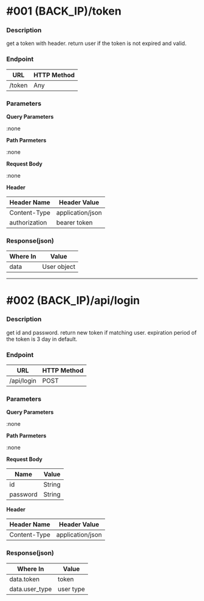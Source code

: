 # #001 (BACK_IP)/token

### Description

get a token with header.
return user if the token is not expired and valid.

### Endpoint

| URL    | HTTP Method |
| ------ | ----------- |
| /token | Any         |

### Parameters

**Query Parameters**

:none

**Path Parmeters**

:none

**Request Body**

:none

**Header**

| Header Name   | Header Value     |
| ------------- | ---------------- |
| Content-Type  | application/json |
| authorization | bearer token     |

### Response(json)

| Where In | Value       |
| -------- | ----------- |
| data     | User object |

---

# #002 (BACK_IP)/api/login

### Description

get id and password.
return new token if matching user.
expiration period of the token is 3 day in default.

### Endpoint

| URL        | HTTP Method |
| ---------- | ----------- |
| /api/login | POST        |

### Parameters

**Query Parameters**

:none

**Path Parmeters**

:none

**Request Body**

| Name     | Value  |
| -------- | ------ |
| id       | String |
| password | String |

**Header**

| Header Name  | Header Value     |
| ------------ | ---------------- |
| Content-Type | application/json |

### Response(json)

| Where In       | Value     |
| -------------- | --------- |
| data.token     | token     |
| data.user_type | user type |

